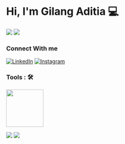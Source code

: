 # Hi, I'm Gilang Aditia :computer:

![](https://readme-typing-svg.herokuapp.com?lines=Hardware+Engineer;FrontEnd+Developer;UI/UX+Designer+Research)
![](https://gilang-aditia.github.io/Portofolioku/)

### Connect With me

[![LinkedIn](https://img.shields.io/badge/linkedin-%230077B5.svg?&style=for-the-badge&logo=linkedin&logoColor=white)](https://www.linkedin.com/in/gilang-aditia-b79461231/) [![Instagram](https://img.shields.io/badge/instagram-%23E4405F.svg?&style=for-the-badge&logo=instagram&logoColor=white)](https://instagram.com/)

### Tools : 🛠

<img src="https://user-images.githubusercontent.com/74038190/212257465-7ce8d493-cac5-494e-982a-5a9deb852c4b.gif" width="100px" height="100px"> 

![](https://github-readme-stats.vercel.app/api?username=gilang-aditia&theme=tokyonight)
![](https://github-readme-stats.vercel.app/api/top-langs/?username=gilang-aditia&theme=tokyonight&layout=compact)
